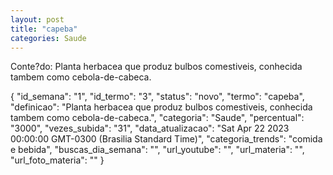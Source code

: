 ```yaml
---
layout: post
title: "capeba"
categories: Saude
---
```

Conte?do: Planta herbacea que produz bulbos comestiveis, conhecida tambem como cebola-de-cabeca.

{
  "id_semana": "1",
  "id_termo": "3",
  "status": "novo",
  "termo": "capeba",
  "definicao": "Planta herbacea que produz bulbos comestiveis, conhecida tambem como cebola-de-cabeca.",
  "categoria": "Saude",
  "percentual": "3000",
  "vezes_subida": "31",
  "data_atualizacao": "Sat Apr 22 2023 00:00:00 GMT-0300 (Brasilia Standard Time)",
  "categoria_trends": "comida e bebida",
  "buscas_dia_semana": "",
  "url_youtube": "",
  "url_materia": "",
  "url_foto_materia": ""
}